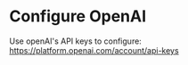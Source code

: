 # Configure OpenAI

Use openAI's API keys to configure: https://platform.openai.com/account/api-keys

